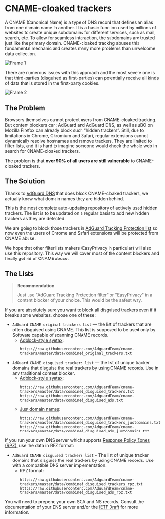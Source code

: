# CNAME-cloaked trackers

A CNAME (Canonical Name) is a type of DNS record that defines an alias from one domain name to another.
It is a basic function used by millions of websites to create unique subdomains for different services,
such as mail, search, etc. To allow for seamless interaction, the subdomains are trusted just like the primary domain.
CNAME-cloaked tracking abuses this fundamental mechanic and creates many more problems than unwelcome data collection.

![Frame 1](https://user-images.githubusercontent.com/5947035/109944388-3bf2f580-7ce7-11eb-92b0-44b6ab2b4d9c.jpg)

There are numerous issues with this approach and the most severe one is that third-parties (disguised as first-parties)
can potentially receive all kinds of data that is stored in the first-party cookies.

![Frame 2](https://user-images.githubusercontent.com/5947035/109944398-3eede600-7ce7-11eb-9895-382a360e153b.jpg)

## The Problem

Browsers themselves cannot protect users from CNAME-cloaked tracking. But content blockers can:
AdGuard and AdGuard DNS, as well as uBO on Mozilla Firefox can already block such “hidden trackers”.
Still, due to limitations in Chrome, Chromium and Safari, regular extensions cannot dynamically resolve hostnames
and remove trackers. They are limited to filter lists,
and it is hard to imagine someone would check the whole web in search for CNAME-cloaked trackers.

The problem is that **over 90% of all users are still vulnerable** to CNAME-cloaked trackers.

## The Solution

Thanks to [AdGuard DNS](https://adguard.com/adguard-dns/overview.html) that does block CNAME-cloaked trackers,
we actually know what domain names they are hidden behind.

This is the most complete auto-updating repository of actively used hidden trackers.
The list is to be updated on a regular basis to add new hidden trackers as they are detected.

We are going to block those trackers in [AdGuard Tracking Protection list](https://github.com/AdguardTeam/AdGuardFilters)
so now even the users of Chrome and Safari extensions will be protected from CNAME abuse.

We hope that other filter lists makers (EasyPrivacy in particular) will also use this repository.
This way we will cover most of the content blockers and finally get rid of CNAME abuse.


## The Lists

> **Recommendation:**
>
> Just use "AdGuard Tracking Protection filter" or "EasyPrivacy" in a content blocker of your choice.
> This would be the safest way.

If you are absolutely sure you want to block all disguised trackers even if it breaks some websites, choose one of these:

* `AdGuard CNAME original trackers list` — the list of trackers that are often disguised using CNAME.
This list is supposed to be used only by Software capable of scanning CNAME records.
    * [Adblock-style syntax](https://github.com/AdguardTeam/AdGuardHome/wiki/Hosts-Blocklists#adblock-style):
        ```
        https://raw.githubusercontent.com/AdguardTeam/cname-trackers/master/data/combined_original_trackers.txt
        ```
* `AdGuard CNAME disguised trackers list` — the list of unique tracker domains
that disguise the real trackers by using CNAME records. Use in any traditional content blocker.
    * [Adblock-style syntax](https://github.com/AdguardTeam/AdGuardHome/wiki/Hosts-Blocklists#adblock-style):
        ```
        https://raw.githubusercontent.com/AdguardTeam/cname-trackers/master/data/combined_disguised_trackers.txt
        https://raw.githubusercontent.com/AdguardTeam/cname-trackers/master/data/combined_disguised_ads.txt
        ```
    * [Just domain names](https://github.com/AdguardTeam/AdGuardHome/wiki/Hosts-Blocklists#domains-only-syntax):
        ```
        https://raw.githubusercontent.com/AdguardTeam/cname-trackers/master/data/combined_disguised_trackers_justdomains.txt
        https://raw.githubusercontent.com/AdguardTeam/cname-trackers/master/data/combined_disguised_ads_justdomains.txt
        ```

If you run your own DNS server which supports [Response Policy Zones (RPZ)](https://www.dnsrpz.info),
use the data in RPZ format:

* `AdGuard CNAME disguised trackers list` - The list of unique tracker domains
that disguise the real trackers by using CNAME records. Use with a compatible DNS server implementation.
    * RPZ format:
        ```
        https://raw.githubusercontent.com/AdguardTeam/cname-trackers/master/data/combined_disguised_trackers_rpz.txt
        https://raw.githubusercontent.com/AdguardTeam/cname-trackers/master/data/combined_disguised_ads_rpz.txt
        ```

You will need to prepend your own SOA and NS records. Consult the documentation of your DNS server
and/or the [IETF Draft](https://datatracker.ietf.org/doc/draft-vixie-dnsop-dns-rpz/) for more information.
